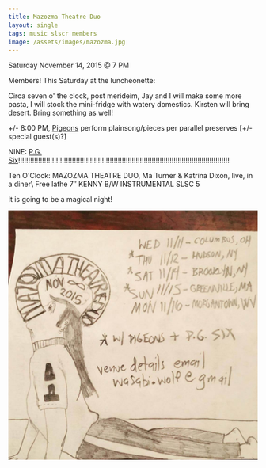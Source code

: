 ```yaml
---
title: Mazozma Theatre Duo
layout: single
tags: music slscr members
image: /assets/images/mazozma.jpg
---
```


Saturday November 14, 2015 @ 7 PM

Members! This Saturday at the luncheonette:

Circa seven o' the clock, post merideim, Jay and I will make some more pasta,
I will stock the mini-fridge with watery domestics. Kirsten will bring desert.
Bring something as well!

+/- 8:00 PM, [Pigeons](http://pigeonsband.com) perform plainsong/pieces per
parallel preserves [+/- special guest(s)?]

NINE: [P.G. Six](http://www.dragcity.com/artists/pg-six)!!!!!!!!!!!!!!!!!!!!!!!!!!!!!!!!!!!!!!!!!!!!!!!!!!!!!!!!!!!!!!!!!!!!!!!!!!!!!!!!!!!!!!!!!!!!!!!!!!!!!!!!!!

Ten O'Clock: MAZOZMA THEATRE DUO, Ma Turner & Katrina Dixon, live, in a diner\\
Free lathe 7″ KENNY B/W INSTRUMENTAL SLSC 5

It is going to be a magical night!

![](/assets/images/mazozma2.jpg)
